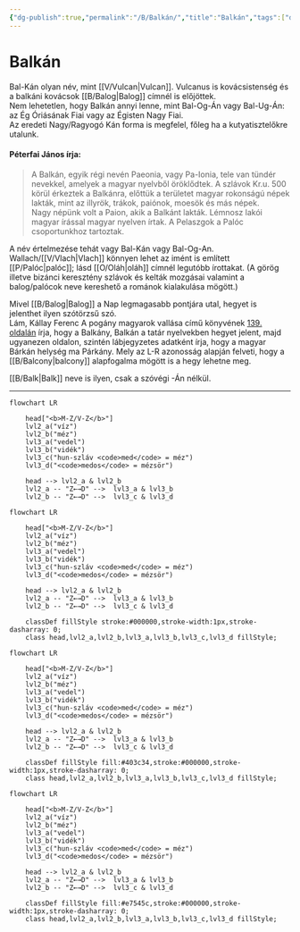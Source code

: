 ```yaml
---
{"dg-publish":true,"permalink":"/B/Balkán/","title":"Balkán","tags":["dg_uploaded"],"created":"2023-11-09T04:34","updated":"2023-11-09T04:34"}
---
```



# Balkán

Bal-Kán olyan név, mint [[V/Vulcan\|Vulcan]]. Vulcanus is kovácsistenség és a balkáni kovácsok [[B/Balog\|Balog]] címnél is előjöttek.  
Nem lehetetlen, hogy Balkán annyi lenne, mint Bal-Og-Án vagy Bal-Ug-Án: az Ég Óriásának Fiai vagy az Égisten Nagy Fiai.  
Az eredeti Nagy/Ragyogó Kán forma is megfelel, főleg ha a kutyatisztelőkre utalunk.  

#### Péterfai János írja:

> A Balkán, egyik régi nevén Paeonia, vagy Pa-Ionia, tele van tündér nevekkel, amelyek a magyar nyelvből öröklődtek. A szlávok Kr.u. 500 körül érkeztek a Balkánra, előttük a területet magyar rokonságú népek lakták, mint az illyrök, trákok, paiónok, moesök és más népek.  
> Nagy népünk volt a Paion, akik a Balkánt lakták. Lémnosz lakói magyar írással magyar nyelven írtak. A Pelaszgok a Palóc csoportunkhoz tartoztak.  

A név értelmezése tehát vagy Bal-Kán vagy Bal-Og-An. Wallach/[[V/Vlach\|Vlach]] könnyen lehet az imént is említett [[P/Palóc\|palóc]]; lásd [[O/Oláh\|oláh]] címnél legutóbb írottakat. (A görög illetve bizánci keresztény szlávok és kelták mozgásai valamint a balog/palócok neve kereshető a románok kialakulása mögött.)  

Mivel [[B/Balog\|Balog]] a Nap legmagasabb pontjára utal, hegyet is jelenthet ilyen szótörzsű szó.  
Lám, Kállay Ferenc A pogány magyarok vallása című könyvének [139. oldalán](zotero://open-pdf/library/items/DFI47XPY?page=139&annotation=DVWHPKZ2) írja, hogy a Balkány, Balkán a tatár nyelvekben hegyet jelent, majd ugyanezen oldalon, szintén lábjegyzetes adatként írja, hogy a magyar Bárkán helység ma Párkány. Mely az L-R azonosság alapján felveti, hogy a [[B/Balcony\|balcony]] alapfogalma mögött is a hegy lehetne meg.  

[[B/Balk\|Balk]] neve is ilyen, csak a szóvégi -Án nélkül.  

---

```mermaid
flowchart LR

	head["<b>M-Z/V-Z</b>"]
	lvl2_a("víz")
	lvl2_b("méz")
	lvl3_a("vedel")
	lvl3_b("vidék")
	lvl3_c("hun-szláv <code>med</code> = méz")
	lvl3_d("<code>medos</code> = mézsör")

	head --> lvl2_a & lvl2_b
	lvl2_a -- "Z←→D" -->  lvl3_a & lvl3_b
	lvl2_b -- "Z←→D" -->  lvl3_c & lvl3_d
```

```mermaid
flowchart LR

	head["<b>M-Z/V-Z</b>"]
	lvl2_a("víz")
	lvl2_b("méz")
	lvl3_a("vedel")
	lvl3_b("vidék")
	lvl3_c("hun-szláv <code>med</code> = méz")
	lvl3_d("<code>medos</code> = mézsör")

	head --> lvl2_a & lvl2_b
	lvl2_a -- "Z←→D" -->  lvl3_a & lvl3_b
	lvl2_b -- "Z←→D" -->  lvl3_c & lvl3_d

	classDef fillStyle stroke:#000000,stroke-width:1px,stroke-dasharray: 0;
	class head,lvl2_a,lvl2_b,lvl3_a,lvl3_b,lvl3_c,lvl3_d fillStyle;
```

```mermaid
flowchart LR

	head["<b>M-Z/V-Z</b>"]
	lvl2_a("víz")
	lvl2_b("méz")
	lvl3_a("vedel")
	lvl3_b("vidék")
	lvl3_c("hun-szláv <code>med</code> = méz")
	lvl3_d("<code>medos</code> = mézsör")

	head --> lvl2_a & lvl2_b
	lvl2_a -- "Z←→D" -->  lvl3_a & lvl3_b
	lvl2_b -- "Z←→D" -->  lvl3_c & lvl3_d

	classDef fillStyle fill:#403c34,stroke:#000000,stroke-width:1px,stroke-dasharray: 0;
	class head,lvl2_a,lvl2_b,lvl3_a,lvl3_b,lvl3_c,lvl3_d fillStyle;
```

```mermaid
flowchart LR

	head["<b>M-Z/V-Z</b>"]
	lvl2_a("víz")
	lvl2_b("méz")
	lvl3_a("vedel")
	lvl3_b("vidék")
	lvl3_c("hun-szláv <code>med</code> = méz")
	lvl3_d("<code>medos</code> = mézsör")

	head --> lvl2_a & lvl2_b
	lvl2_a -- "Z←→D" -->  lvl3_a & lvl3_b
	lvl2_b -- "Z←→D" -->  lvl3_c & lvl3_d

	classDef fillStyle fill:#e7545c,stroke:#000000,stroke-width:1px,stroke-dasharray: 0;
	class head,lvl2_a,lvl2_b,lvl3_a,lvl3_b,lvl3_c,lvl3_d fillStyle;
```
